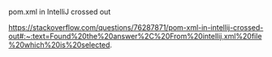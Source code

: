 pom.xml in IntelliJ crossed out

https://stackoverflow.com/questions/76287871/pom-xml-in-intellij-crossed-out#:~:text=Found%20the%20answer%2C%20From%20intellij,xml%20file%20which%20is%20selected.
